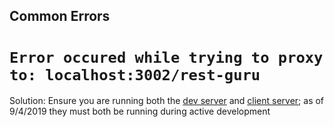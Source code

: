 Common Errors
-------------

# `Error occured while trying to proxy to: localhost:3002/rest-guru`
Solution: Ensure you are running both the [dev server](./serverDev) and [client server](./clientDev); 
as of 9/4/2019 they must both be running during active development